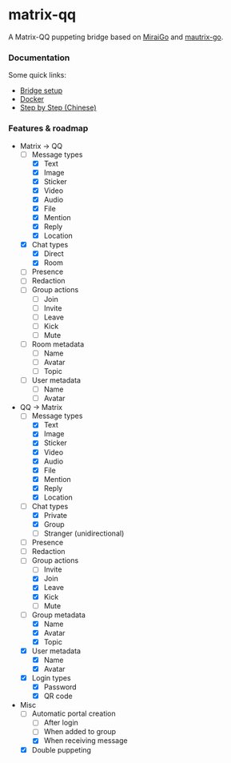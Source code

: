 # matrix-qq
A Matrix-QQ puppeting bridge based on [MiraiGo](https://github.com/Mrs4s/MiraiGo) and [mautrix-go](https://github.com/mautrix/go).

### Documentation

Some quick links:

* [Bridge setup](https://docs.mau.fi/bridges/go/setup.html)
* [Docker](https://hub.docker.com/r/lxduo/matrix-qq)
* [Step by Step (Chinese)](https://duo.github.io/posts/matrix-qq-wechat/)

### Features & roadmap

* Matrix → QQ
  * [ ] Message types
    * [x] Text
	* [x] Image
	* [x] Sticker
	* [x] Video
	* [x] Audio
    * [x] File
    * [x] Mention
    * [x] Reply
    * [x] Location
  * [x] Chat types
	* [x] Direct
	* [x] Room
  * [ ] Presence
  * [ ] Redaction
  * [ ] Group actions
    * [ ] Join
    * [ ] Invite
    * [ ] Leave
    * [ ] Kick
	* [ ] Mute
  * [ ] Room metadata
    * [ ] Name
    * [ ] Avatar
    * [ ] Topic
  * [ ] User metadata
    * [ ] Name
    * [ ] Avatar

* QQ → Matrix
  * [ ] Message types
    * [x] Text
	* [x] Image
	* [x] Sticker
	* [x] Video
	* [x] Audio
    * [x] File
    * [x] Mention
    * [x] Reply
    * [x] Location
  * [ ] Chat types
    * [x] Private
    * [x] Group
    * [ ] Stranger (unidirectional)
  * [ ] Presence
  * [ ] Redaction
  * [ ] Group actions
    * [ ] Invite
    * [x] Join
    * [x] Leave
    * [x] Kick
	* [ ] Mute
  * [ ] Group metadata
    * [x] Name
    * [x] Avatar
	* [x] Topic
  * [x] User metadata
    * [x] Name
    * [x] Avatar
  * [x] Login types
	* [x] Password
	* [x] QR code

* Misc
  * [ ] Automatic portal creation
    * [ ] After login
    * [ ] When added to group
    * [x] When receiving message
  * [x] Double puppeting
